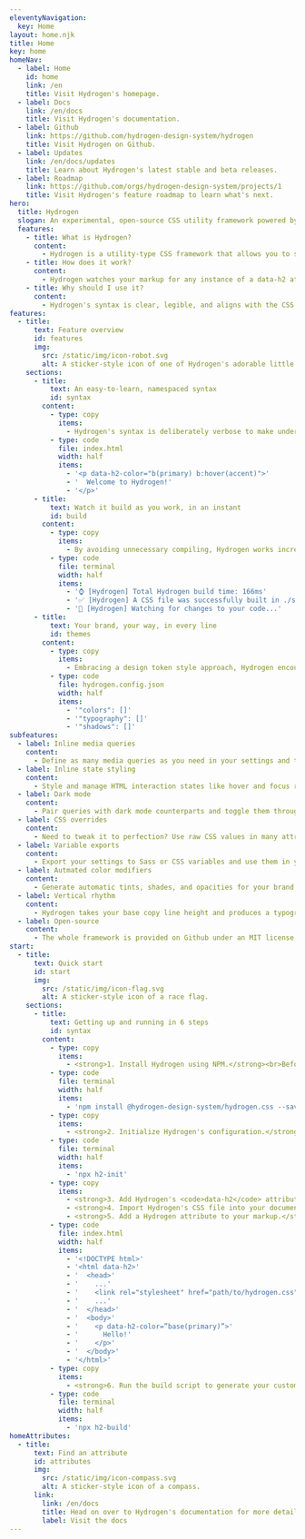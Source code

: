 ```yaml
---
eleventyNavigation:
  key: Home
layout: home.njk
title: Home
key: home
homeNav:
  - label: Home
    id: home
    link: /en
    title: Visit Hydrogen's homepage.
  - label: Docs
    link: /en/docs
    title: Visit Hydrogen's documentation.
  - label: Github
    link: https://github.com/hydrogen-design-system/hydrogen
    title: Visit Hydrogen on Github.
  - label: Updates
    link: /en/docs/updates
    title: Learn about Hydrogen's latest stable and beta releases.
  - label: Roadmap
    link: https://github.com/orgs/hydrogen-design-system/projects/1
    title: Visit Hydrogen's feature roadmap to learn what's next.
hero:
  title: Hydrogen
  slogan: An experimental, open-source CSS utility framework powered by data attributes.
  features:
    - title: What is Hydrogen?
      content:
        - Hydrogen is a utility-type CSS framework that allows you to style websites right in your markup. Design settings meet the flexibility of data-attributes to help you create consistent, beautiful experiences.
    - title: How does it work?
      content:
        - Hydrogen watches your markup for any instance of a data-h2 attribute and builds CSS based on its value. It produces a tiny, production-ready file that only contains exactly what you've asked for.
    - title: Why should I use it?
      content:
        - Hydrogen's syntax is clear, legible, and aligns with the CSS you already know - no more naming classes. It works as fast as you do, can be customized to your needs, and best of all, it's open-source!
features:
  - title:
      text: Feature overview
      id: features
      img:
        src: /static/img/icon-robot.svg
        alt: A sticker-style icon of one of Hydrogen's adorable little mascots, Beep. Beep is a robot.
    sections:
      - title:
          text: An easy-to-learn, namespaced syntax
          id: syntax
        content:
          - type: copy
            items:
              - Hydrogen's syntax is deliberately verbose to make understanding your markup as easy as possible. It pulls from existing CSS best practices where possible so that you're not relearning a whole new language, and it won't interfere with your existing CSS thanks to its custom attributes.
          - type: code
            file: index.html
            width: half
            items:
              - '<p data-h2-color="b(primary) b:hover(accent)">'
              - '  Welcome to Hydrogen!'
              - '</p>'
      - title:
          text: Watch it build as you work, in an instant
          id: build
        content:
          - type: copy
            items:
              - By avoiding unnecessary compiling, Hydrogen works incredibly fast to scan your code and build a CSS file. This means you can have it running in the background as you develop and it will provide an up-to-date CSS file for you on the fly.
          - type: code
            file: terminal
            width: half
            items:
              - '⌚ [Hydrogen] Total Hydrogen build time: 166ms'
              - '✅ [Hydrogen] A CSS file was successfully built in ./src/static/css/'
              - '👀 [Hydrogen] Watching for changes to your code...'
      - title:
          text: Your brand, your way, in every line
          id: themes
        content:
          - type: copy
            items:
              - Embracing a design token style approach, Hydrogen encourages you to define decisions like color, typography, radii, and shadows in its configuration file. Use these definitions in your attributes, and update them product-wide in a matter of seconds.
          - type: code
            file: hydrogen.config.json
            width: half
            items:
              - '"colors": []'
              - '"typography": []'
              - '"shadows": []'
subfeatures:
  - label: Inline media queries
    content:
      - Define as many media queries as you need in your settings and then use them right in your markup.
  - label: Inline state styling
    content:
      - Style and manage HTML interaction states like hover and focus right in your attributes.
  - label: Dark mode
    content:
      - Pair queries with dark mode counterparts and toggle them through a class or browser setting.
  - label: CSS overrides
    content:
      - Need to tweak it to perfection? Use raw CSS values in many attributes to get it pixel perfect.
  - label: Variable exports
    content:
      - Export your settings to Sass or CSS variables and use them in your app's CSS file to keep everything consistent.
  - label: Autmated color modifiers
    content:
      - Generate automatic tints, shades, and opacities for your brand colors, or override them for more control.
  - label: Vertical rhythm
    content:
      - Hydrogen takes your base copy line height and produces a typography scale and flexible whitespace system.
  - label: Open-source
    content:
      - The whole framework is provided on Github under an MIT license. Dig into the code and discover the possibilities.
start:
  - title:
      text: Quick start
      id: start
      img:
        src: /static/img/icon-flag.svg
        alt: A sticker-style icon of a race flag.
    sections:
      - title:
          text: Getting up and running in 6 steps
          id: syntax
        content:
          - type: copy
            items:
              - <strong>1. Install Hydrogen using NPM.</strong><br>Before you can install Hydrogen itself, you'll need to ensure you have Node installed on your machine. You can get started with Node by <a href="https://nodejs.org/en/" title="Learn more about Node and NPM." target="_blank" rel="noreferrer">following their installation instructions</a>. Once Node is installed, navigate to your project root in a terminal and run the NPM installation command to install Hydrogen.
          - type: code
            file: terminal
            width: half
            items:
              - 'npm install @hydrogen-design-system/hydrogen.css --save'
          - type: copy
            items:
              - <strong>2. Initialize Hydrogen's configuration.</strong><br>The initialization script will take care of generating a configuration file for you, as well as prompting you to enter your input and output directories. You can learn more about initialization on <a href="en/docs/setup/commands/#init" title="Learn more about the command line options available when using Hydrogen.">the commands page</a>.
          - type: code
            file: terminal
            width: half
            items:
              - 'npx h2-init'
          - type: copy
            items:
              - <strong>3. Add Hydrogen's <code>data-h2</code> attribute to your <code>html</code> element.</strong><br>Hydrogen requires that you add the <code>data-h2</code> attribute to whatever parent element you'll be using Hydrogen attributes inside of. Generally on new projects, it's best to put this attribute on the <code>html</code> element, but you can use it wherever makes sense for your project. Hydrogen's styles will not work outside of this element.
              - <strong>4. Import Hydrogen's CSS file into your document.</strong><br>Like any other CSS file, you'll need to import Hydrogen's CSS into the <code>head</code> of your document.
              - <strong>5. Add a Hydrogen attribute to your markup.</strong><br>Now that the CSS file is ready to be loaded in, you can start going wild with Hydrogen attributes to style your project.
          - type: code
            file: index.html
            width: half
            items:
              - '<!DOCTYPE html>'
              - '<html data-h2>'
              - '  <head>'
              - '    ...'
              - '    <link rel="stylesheet" href="path/to/hydrogen.css">'
              - '    ...'
              - '  </head>'
              - '  <body>'
              - '    <p data-h2-color=”base(primary)”>'
              - '      Hello!'
              - '    </p>'
              - '  </body>'
              - '</html>'
          - type: copy
            items:
              - <strong>6. Run the build script to generate your custom CSS.</strong><br>When you're ready to view your masterpiece, you can run the build (or <a href="en/docs/setup/commands/#watch" title="Learn more about the command line options available when using Hydrogen.">watch</a>) command to compile your custom built CSS file.
          - type: code
            file: terminal
            width: half
            items:
              - 'npx h2-build'
homeAttributes:
  - title:
      text: Find an attribute
      id: attributes
      img:
        src: /static/img/icon-compass.svg
        alt: A sticker-style icon of a compass.
      link:
        link: /en/docs
        title: Head on over to Hydrogen's documentation for more detailed attribute information.
        label: Visit the docs
---
```

